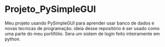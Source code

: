 # Projeto_PySimpleGUI
Meu projeto usando PySimpleGUI para aprender usar banco de dados e novas tecnicas de programação.
ideia desse repositório é ser usado como uma parte do meu portifólio.
Sera um sistem de login feito inteiramente em python.


